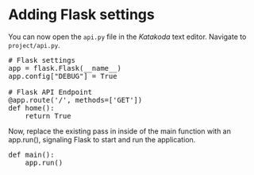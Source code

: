 # Adding Flask settings

You can now open the `api.py` file in the *Katakoda* text editor. Navigate to `project/api.py`.


<pre class="file" data-filename="project/api.py" data-target="insert" data-marker="# Flask settings">
# Flask settings
app = flask.Flask(__name__)
app.config["DEBUG"] = True

# Flask API Endpoint
@app.route('/', methods=['GET'])
def home():
    return True
</pre>

Now, replace the existing pass in inside of the main function with an app.run(), signaling Flask to start and run the application. 

<pre class="file" data-filename="project/api.py" data-target="insert" data-marker="def main():
    pass">
def main():
    app.run()
</pre>


